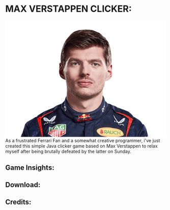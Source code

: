 # MAX VERSTAPPEN CLICKER:
![Max Verstappen Logo](./src/main/resources/org/fillouh/maxverstappenclicker/assets/max2.png)
As a frustrated Ferrari Fan and a somewhat creative programmer, i've just created this simple Java clicker game based on Max Verstappen to relax myself after being brutally defeated by the latter on Sunday.


## Game Insights:


## Download:

## Credits:

